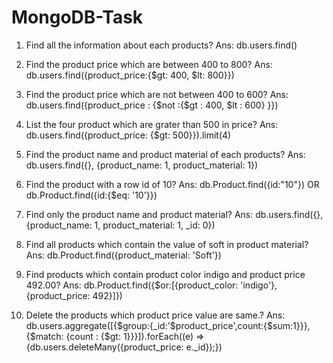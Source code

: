 # MongoDB-Task
1)	Find all the information about each products?
Ans: db.users.find()

2)	Find the product price which are between 400 to 800?
Ans: db.users.find({product_price:{$gt: 400, $lt: 800}})

3)	Find the product price which are not between 400 to 600?
Ans: db.users.find({product_price : {$not :{$gt : 400, $lt : 600} }})

4)	List the four product which are grater than 500 in price?
Ans: db.users.find({product_price: {$gt: 500}}).limit(4)

5)	Find the product name and product material of each products?
Ans: db.users.find({}, {product_name: 1, product_material: 1})

6)	Find the product with a row id of 10?
Ans: db.Product.find({id:"10"})  OR  db.Product.find({id:{$eq: '10'}})

7)	Find only the product name and product material?
Ans: db.users.find({}, {product_name: 1, product_material: 1, _id: 0})

8)	Find all products which contain the value of soft in product material?
Ans: db.Product.find({product_material: 'Soft'})

9)	Find products which contain product color indigo  and product price 492.00?
Ans: db.Product.find({$or:[{product_color: 'indigo'}, {product_price: 492}]})

10)	Delete the products which product price value are same.?
Ans:
db.users.aggregate([{$group:{_id:'$product_price',count:{$sum:1}}},
{$match: {count : {$gt: 1}}}]).forEach((e) => {db.users.deleteMany({product_price: e._id});})















